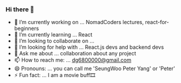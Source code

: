 ### Hi there 👋

- 🔭 I’m currently working on ... NomadCoders lectures, react-for-beginners
- 🌱 I’m currently learning ... React
- 👯 I’m looking to collaborate on ...
- 🤔 I’m looking for help with ... React.js devs and backend devs
- 💬 Ask me about ... collaboration about any project
- 📫 How to reach me: ... dg6800000@gmail.com
- 😄 Pronouns: ... you can call me 'SeungWoo Peter Yang' or 'Peter'
- ⚡ Fun fact: ... I am a movie buff🎞️

